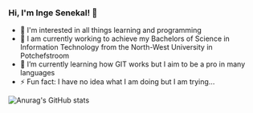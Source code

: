 ### Hi, I'm Inge Senekal! 👋

- 👀 I'm interested in all things learning and programming
- 🏫 I am currently working to achieve my Bachelors of Science in Information Technology from the North-West University in Potchefstroom
- 🌱 I’m currently learning how GIT works but I aim to be a pro in many languages
- ⚡ Fun fact: I have no idea what I am doing but I am trying...

![Anurag's GitHub stats](https://github-readme-stats.vercel.app/api?username=IngeSenekal&theme=gotham)

